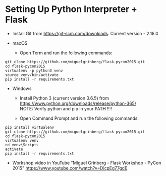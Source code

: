 # Setting Up Python Interpreter + Flask

* Install Git from https://git-scm.com/downloads. Current version - 2.18.0

* macOS

  * Open Term and run the following commands:
```
git clone https://github.com/miguelgrinberg/flask-pycon2015.git
cd flask-pycon2015
virtualenv -p python3 venv
source venv/bin/activate
pip install -r requirements.txt
```

* Windows

  * Install Python 3 (current version 3.6.5) from https://www.python.org/downloads/release/python-365/
  </br>NOTE: Verify python and pip in your PATH !!!!

  * Open Command Prompt and run the following commands:
```
pip install virtualenv
git clone https://github.com/miguelgrinberg/flask-pycon2015.git
cd flask-pycon2015
virtualenv venv
cd venv\Scripts
activate
pip install -r requirements.txt
```

* Workshop video in YouTube "Miguel Grinberg - Flask Workshop - PyCon 2015" https://www.youtube.com/watch?v=DIcpEg77gdE
